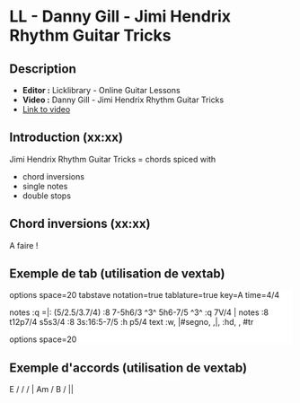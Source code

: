 <script src="_static/jtab.tardate.com/jquery.js" type="text/javascript"></script>
<script src="_static/jtab.tardate.com/raphael.js" type="text/javascript"></script>
<script src="_static/jtab.tardate.com/jtab.js" type="text/javascript"></script>

<script src="_static/vextab@3.0.6/vextab-div.js" type="text/javascript"></script>

# LL - Danny Gill - Jimi Hendrix Rhythm Guitar Tricks #

## Description ##

- **Editor :** Licklibrary - Online Guitar Lessons
- **Video :** Danny Gill - Jimi Hendrix Rhythm Guitar Tricks
- [Link to video](https://www.youtube.com/watch?v=dRWH1G3VIDc)



## Introduction (xx:xx) ##

Jimi Hendrix Rhythm Guitar Tricks = chords spiced with
 - chord inversions
 - single notes
 - double stops


## Chord inversions (xx:xx) ##
A faire !


## Exemple de tab (utilisation de vextab)

<div class="vex-tabdiv" width="680" scale="1.0" editor="false" style="background-color: white;">
  options space=20
  tabstave
  notation=true tablature=true
  key=A time=4/4

  notes :q =|: (5/2.5/3.7/4) :8 7-5h6/3 ^3^ 5h6-7/5 ^3^ :q 7V/4 |
  notes :8 t12p7/4 s5s3/4 :8 3s:16:5-7/5 :h p5/4
  text :w, |#segno, ,|, :hd, , #tr

  options space=20
</div>

## Exemple d'accords (utilisation de vextab)
<div class="jtab"> E / / / | Am / B / || </div>
